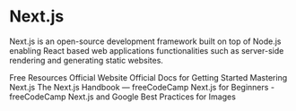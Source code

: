 # Next.js

Next.js is an open-source development framework built on top of Node.js enabling React based web applications functionalities such as server-side rendering and generating static websites.

<ResourceGroupTitle>Free Resources</ResourceGroupTitle>
<BadgeLink colorScheme='blue' badgeText='Official Website' href='https://nextjs.org/'>Official Website</BadgeLink>
<BadgeLink colorScheme='blue' badgeText='Official Docs' href='https://nextjs.org/docs/getting-started'>Official Docs for Getting Started</BadgeLink>
<BadgeLink colorScheme='yellow' badgeText='Read' href='https://masteringnextjs.com/'>Mastering Next.js</BadgeLink>
<BadgeLink colorScheme='yellow' badgeText='Read' href='https://www.freecodecamp.org/news/the-next-js-handbook/'>The Next.js Handbook — freeCodeCamp</BadgeLink>
<BadgeLink badgeText='Watch' href='https://youtu.be/1WmNXEVia8I'>Next.js for Beginners - freeCodeCamp</BadgeLink>
<BadgeLink colorScheme='yellow' badgeText='Read' href='https://thenewstack.io/next-js-and-google-best-practices-bad-news-for-web-standards/'>Next.js and Google Best Practices for Images</BadgeLink>
